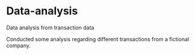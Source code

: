 # Data-analysis
Data analysis from transaction data

Conducted some analysis regarding different transactions from a fictional company.
